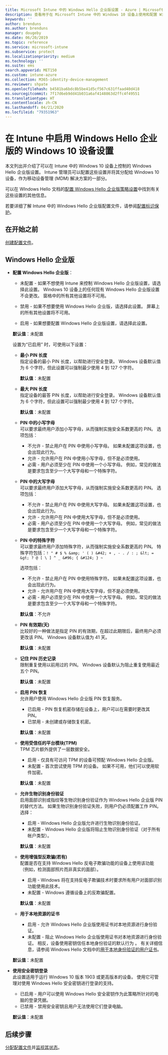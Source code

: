 ```yaml
---
title: Microsoft Intune 中的 Windows Hello 企业版设置 - Azure | Microsoft Docs
description: 查看用于在 Microsoft Intune 中的 Windows 10 设备上使用和配置 Windows Hello 企业版的标识保护配置文件中的所有 PIN、生物识别和反欺骗设置的列表。
keywords: ''
author: brenduns
ms.author: brenduns
manager: dougeby
ms.date: 06/20/2019
ms.topic: reference
ms.service: microsoft-intune
ms.subservice: protect
ms.localizationpriority: medium
ms.technology: ''
ms.suite: ems
search.appverid: MET150
ms.custom: intune-azure
ms.collection: M365-identity-device-management
ms.reviewer: shpate
ms.openlocfilehash: b4581ba6bdc8b5be41d5cf567c631ffaad40d418
ms.sourcegitcommit: 7f17d6eb9dd41b031a6af4148863d2ffc4f49551
ms.translationtype: HT
ms.contentlocale: zh-CN
ms.lasthandoff: 04/21/2020
ms.locfileid: "79351963"
---
```

# <a name="windows-10-device-settings-to-enable-windows-hello-for-business-in-intune"></a>在 Intune 中启用 Windows Hello 企业版的 Windows 10 设备设置

本文列出并介绍了可以在 Intune 中的 Windows 10 设备上控制的 Windows Hello 企业版设置。 Intune 管理员可以配置这些设置并将其分配给 Windows 10 设备，作为移动设备管理 (MDM) 解决方案的一部分。 

可以在 WIndows Hello 文档的[配置 Windows Hello 企业版策略设置](https://docs.microsoft.com/windows/security/identity-protection/hello-for-business/hello-cert-trust-policy-settings)中找到有关这些设置的其他信息。


若要详细了解 Intune 中的 Windows Hello 企业版配置文件，请参阅[配置标识保护](identity-protection-configure.md)。

## <a name="before-you-begin"></a>在开始之前

[创建配置文件](identity-protection-configure.md#create-the-device-profile)。

## <a name="windows-hello-for-business"></a>Windows Hello 企业版
- **配置 Windows Hello 企业版**：
  - 未配置  - 如果不想使用 Intune 来控制 Windows Hello 企业版设置，请选择此设置。 Windows 10 设备上的任何现有 Windows Hello 企业版设置不会更改。 窗格中的所有其他设置将不可用。

  - 禁用  - 如果不想要使用 Windows Hello 企业版，请选择此设置。 屏幕上的所有其他设置将不可用。
  - 启用  - 如果想要配置 Windows Hello 企业版设置，请选择此设置。  
  
  **默认值**：未配置

  设置为“已启用”  时，可使用以下设置：

  - **最小 PIN 长度**  
    指定设备的最小 PIN 长度，以帮助进行安全登录。 Windows 设备默认值为 6 个字符，但此设置可以强制最少使用 4 到 127 个字符。 

    **默认值**：未配置 

  - **最大 PIN 长度**  
  指定设备的最答 PIN 长度，以帮助进行安全登录。 Windows 设备默认值为 6 个字符，但此设置可以强制最少使用 4 到 127 个字符。  

    **默认值**：未配置   

  - **PIN 中的小写字母**  
    可以要求最终用户添加小写字母，从而强制实施安全系数更高的 PIN。 选项包括：

    - 不允许  - 禁止用户在 PIN 中使用小写字母。 如果未配置这项设置，也会出现此行为。
    - 允许  - 允许用户在 PIN 中使用小写字母，但不是必须使用。
    - 必需  - 用户必须至少在 PIN 中使用一个小写字母。 例如，常见的做法是要求包含至少一个大写字母和一个特殊字符。

  - **PIN 中的大写字母**  
    可以要求最终用户添加大写字母，从而强制实施安全系数更高的 PIN。 选项包括：

    - 不允许  - 禁止用户在 PIN 中使用大写字母。 如果未配置这项设置，也会出现此行为。
    - 允许  - 允许用户在 PIN 中使用大写字母，但不是必须使用。
    - 必需  - 用户必须至少在 PIN 中使用一个大写字母。 例如，常见的做法是要求包含至少一个大写字母和一个特殊字符。

  - **PIN 中的特殊字符**  
    可以要求最终用户添加特殊字符，从而强制实施安全系数更高的 PIN。 特殊字符包括：`! " # $ % &amp; ' ( ) &#42; + , - . / : ; &lt; = &gt; ? @ [ \ ] ^ _ &#96; { &#124; } ~`  

    选项包括：
    - 不允许  - 禁止用户在 PIN 中使用特殊字符。 如果未配置这项设置，也会出现此行为。
    - 允许  - 允许用户在 PIN 中使用大写字母，但不是必须使用。
    - 必需  - 用户必须至少在 PIN 中使用一个大写字母。 例如，常见的做法是要求包含至少一个大写字母和一个特殊字符。

    **默认值**：不允许

  - **PIN 有效期(天)**  
    比较好的一种做法是指定 PIN 的有效期，在超过此期限后，最终用户必须更改该 PIN。 Windows 设备默认值为 41 天。

    **默认值**：未配置

  - **记住 PIN 历史记录**  
    限制重复使用以前用过的 PIN。 Windows 设备默认为阻止重复使用最近五个 PIN。  

    **默认值**：未配置  

  - **启用 PIN 恢复**   
    允许用户使用 Windows Hello 企业版 PIN 恢复服务。 
    
    - 已启用  - PIN 恢复机密存储在设备上，用户可以在需要时更改其 PIN。  
    - 已禁用  - 未创建或存储恢复机密。

    **默认值**：未配置

  - **使用受信任的平台模块(TPM)**    
    TPM 芯片额外提供了一层数据安全。  

    - 启用  - 仅具有可访问 TPM 的设备可预配 Windows Hello 企业版。
    - 未配置  - 首次尝试使用 TPM 的设备。 如果不可用，他们可以使用软件加密。
    
    **默认值**：未配置

  - **允许生物识别身份验证**  
     启用面部识别或指纹等生物识别身份验证作为 Windows Hello 企业版 PIN 的替代方法。 如果生物识别身份验证失败，则用户仍必须配置工作 PIN。 选择：

    - 启用  - Windows Hello 企业版允许进行生物识别身份验证。
    - 未配置  - Windows Hello 企业版将阻止生物识别身份验证（对于所有帐户类型）。

    **默认值**：未配置

  - **使用增强型反欺骗(若有)**  
    配置是否在支持 Windows Hello 反电子欺骗功能的设备上使用该功能（例如，检测面部照片而非真实的面部）。  
    - 启用  - Windows 将在支持反电子欺骗技术时要求所有用户对面部识别功能使用此技术。
    - 未配置  - Windows 遵循设备上的反欺骗配置。

    **默认值**：未配置

  - **用于本地资源的证书**  

    - 启用  - 允许 Windows Hello 企业版使用证书对本地资源进行身份验证。
    - 未配置  - 阻止 Windows Hello 企业版使用证书对本地资源进行身份验证。 相反，设备使用密钥信任本地身份验证的默认行为  。 有关详细信息，请参阅 Windows Hello 文档中的[用于本地身份验证的用户证书](https://docs.microsoft.com/windows/security/identity-protection/hello-for-business/hello-cert-trust-policy-settings#use-certificate-for-on-premises-authentication)。  

  **默认值**：未配置

- **使用安全密钥登录**  
  此设置适用于运行 Windows 10 版本 1903 或更高版本的设备。 使用它可管理对使用 Windows Hello 安全密钥进行登录的支持。  

  - 已启用  - 用户可以使用 Windows Hello 安全密钥作为此策略所针对的电脑的登录凭据。 
  - 已禁用  - 禁用安全密钥且用户无法使用它们登录电脑。   

  **默认值**：未配置

## <a name="next-steps"></a>后续步骤

[分配配置文件](../configuration/device-profile-assign.md)并[监视其状态](../configuration/device-profile-monitor.md)。
